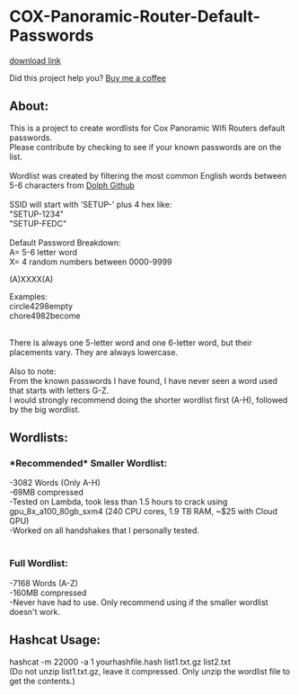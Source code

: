 # COX-Panoramic-Router-Default-Passwords

[download link](https://github.com/sparkyarrow70/COX-Panoramic-Router-Default-Passwords/releases)


Did this project help you? <a href="https://buymeacoffee.com/rhettrhett1">Buy me a coffee</a>

<h2>About:</h2>
This is a project to create wordlists for Cox Panoramic Wifi Routers default passwords.<br>
Please contribute by checking to see if your known passwords are on the list.<br><br>
Wordlist was created by filtering the most common English words between 5-6 characters from <a href="https://github.com/dolph/dictionary/tree/master">Dolph Github</a><br><br>
SSID will start with 'SETUP-' plus 4 hex like:<br>
"SETUP-1234"<br>
"SETUP-FEDC"<br><br>
Default Password Breakdown:<br>
A= 5-6 letter word<br>
X= 4 random numbers between 0000-9999<br>

(A)XXXX(A)<br>

Examples:<br>
circle4298empty<br>
chore4982become<br><br>

There is always one 5-letter word and one 6-letter word, but their placements vary. They are always lowercase.<br><br>
Also to note:<br>
From the known passwords I have found, I have never seen a word used that starts with letters G-Z.<br>
I would strongly recommend doing the shorter wordlist first (A-H), followed by the big wordlist.<br>

<h2>Wordlists:</h2>
<h3><b>*Recommended*</b> Smaller Wordlist:</h3>
-3082 Words (Only A-H)<br>
-69MB compressed<br>
-Tested on Lambda, took less than 1.5 hours to crack using gpu_8x_a100_80gb_sxm4 (240 CPU cores, 1.9 TB RAM, ~$25 with Cloud GPU)<br>
-Worked on all handshakes that I personally tested.<br><br>
<h3>Full Wordlist:</h3>
-7168 Words (A-Z)<br>
-160MB compressed<br>
-Never have had to use. Only recommend using if the smaller wordlist doesn't work.<br>




<h2>Hashcat Usage:</h2>
hashcat -m 22000 -a 1 yourhashfile.hash list1.txt.gz list2.txt<br>
(Do not unzip list1.txt.gz, leave it compressed. Only unzip the wordlist file to get the contents.)
